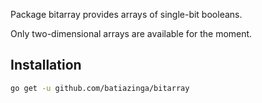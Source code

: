 Package bitarray provides arrays of single-bit booleans.

Only two-dimensional arrays are available for the moment.

## Installation

```bash
go get -u github.com/batiazinga/bitarray
```
